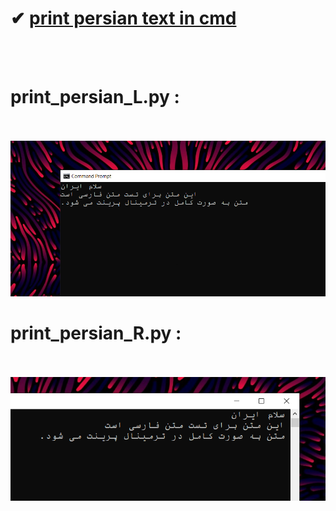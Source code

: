# ✔ [print persian text in cmd](https://github.com/ali-khalse/print-persian)
<br><br>
# print_persian_L.py :
<br><br>
![print_persian_L.py](https://raw.githubusercontent.com/ali-khalse/print-persian/main/tmp/img_L.PNG)
# print_persian_R.py :
<br><br>
![print_persian_R.py](https://raw.githubusercontent.com/ali-khalse/print-persian/main/tmp/img_R.PNG)
